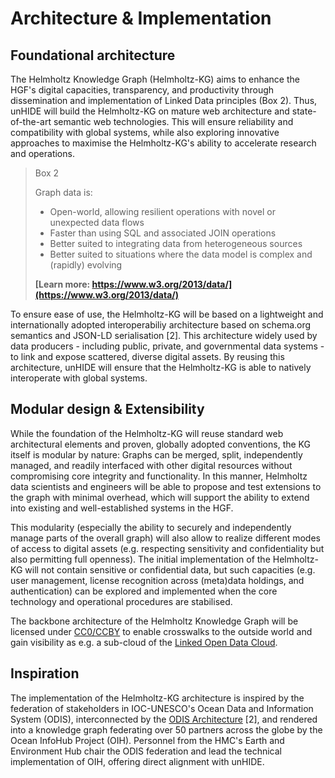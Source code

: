 # Architecture & Implementation

## Foundational architecture

The Helmholtz Knowledge Graph (Helmholtz-KG) aims to enhance the HGF's digital capacities, transparency, and productivity through dissemination and implementation of Linked Data principles (Box 2). Thus, unHIDE will build the Helmholtz-KG on mature web architecture and state-of-the-art semantic web technologies. This will ensure reliability and compatibility with global systems, while also exploring innovative approaches to maximise the Helmholtz-KG's ability to accelerate research and operations. 

> Box 2
>
> Graph data is:
> - Open-world, allowing resilient operations with novel or unexpected data flows
> - Faster than using SQL and associated JOIN operations
> - Better suited to integrating data from heterogeneous sources
> - Better suited to situations where the data model is complex and (rapidly) evolving
> 
> **[Learn more: https://www.w3.org/2013/data/](https://www.w3.org/2013/data/)**

To ensure ease of use, the Helmholtz-KG will be based on a lightweight and internationally adopted interoperabiliy architecture based on schema.org semantics and JSON-LD serialisation [2]. This architecture widely used by data producers - including public, private, and governmental data systems - to link and expose scattered, diverse digital assets. By reusing this architecture, unHIDE will ensure that the Helmholtz-KG is able to natively interoperate with global systems.

## Modular design & Extensibility
While the foundation of the Helmholtz-KG will reuse standard web architectural elements and proven, globally adopted conventions, the KG itself is modular by nature: Graphs can be merged, split, independently managed, and readily interfaced with other digital resources without compromising core integrity and functionality. In this manner, Helmholtz data scientists and engineers will be able to propose and test extensions to the graph with minimal overhead, which will support the ability to extend into existing and well-established systems in the HGF.

This modularity (especially the ability to securely and independently manage parts of the overall graph) will also allow to realize different modes of access to digital assets (e.g. respecting sensitivity and confidentiality but also permitting full openness). The initial implementation of the Helmholtz-KG will not contain sensitive or confidential data, but such capacities (e.g. user management, license recognition across (meta)data holdings, and authentication) can be explored and implemented when the core technology and operational procedures are stabilised. 

The backbone architecture of the Helmholtz Knowledge Graph will be licensed under [CC0/CCBY](https://creativecommons.org/about/cclicenses/) to enable crosswalks to the outside world and gain visibility as e.g. a sub-cloud of the [Linked Open Data Cloud](https://lod-cloud.net/).

## Inspiration

The implementation of the Helmholtz-KG architecture is inspired by the federation of stakeholders in IOC-UNESCO's Ocean Data and Information System (ODIS), interconnected by the [ODIS Architecture](https://book.oceaninfohub.org/) [2], and rendered into a knowledge graph federating over 50 partners across the globe by the Ocean InfoHub Project (OIH). Personnel from the HMC's Earth and Environment Hub chair the ODIS federation and lead the technical implementation of OIH, offering direct alignment with unHIDE.

